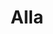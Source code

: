 ---
title: "Alla"
description: "An elegant, sweet girl. I have external and internal beauty. I seduce with my femininity and delightful body. I am a girl with whom you can go out into society and get a buzz from what kind of lady you are with. VIP events, parties, dinner in a restaurant. Write to the agency, the manager will arrange everything. I will help you to get bright emotions from any event."
Price: "From 1000$"
height: "177"
weight: "48"
age: "24"
folder: alla
mainImage: alla.webp
bustSize: "3"
hairColor: "brunet"
visa: "europe"
images:
  - 2.webp
  - 3.webp
---